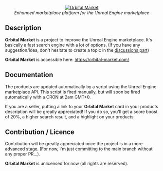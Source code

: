 <p align="center">
<a href="https://orbital-market.com/">
<img src="https://user-images.githubusercontent.com/4563971/106478378-6d3e9280-64a9-11eb-8ae8-ab267d097760.png" alt="Orbital Market"/>
</a><br>
<i>Enhanced marketplace platform for the Unreal Engine marketplace</i>
</p>

## Description

**Orbital Market** is a project to improve the Unreal Engine marketplace.
It's basically a fast search engine with a lot of options.
(If you have any suggestion/idea, don't hesitate to create a topic in the [discussions part](https://github.com/hugoattal/OrbitalMarket/discussions))

**Orbital Market** is accessible here: https://orbital-market.com/

## Documentation

The products are updated automatically by a script using the Unreal Engine marketplace API.
This script is fired manually, but will soon be fired automatically with a CRON at 2am GMT+0.

If you are a seller, putting a link to your **Orbital Market** card in your products description will be greatly appreciated!
If you do so, you'll get a score boost of 20%, a higher search result, and a highlight on your products.

## Contribution / Licence

Contribution will be greatly appreciated once the project is in a more advanced stage. (For now, I'm just committing to the main branch without any proper PR...).

**Orbital Market** is unlicensed for now (all rights are reserved).
